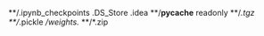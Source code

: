 **/.ipynb_checkpoints
.DS_Store
.idea
**/__pycache__
readonly
**/*.tgz
**/*.pickle
**/weights*.*
**/*.zip
